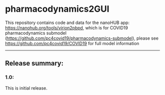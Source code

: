 # pharmacodynamics2GUI
This repository contains code and data for the nanoHUB app: https://nanohub.org/tools/virion2pbpd, which is for COVID19 pharmacodynamics submodel (https://github.com/pc4covid19/pharmacodynamics-submodel), please see https://github.com/pc4covid19/COVID19 for full model information

* * * 

## Release summary:
### 1.0:
This is initial release. 
